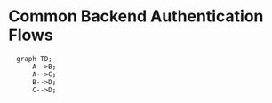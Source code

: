 # Common Backend Authentication Flows

```mermaid
  graph TD;
      A-->B;
      A-->C;
      B-->D;
      C-->D;
```